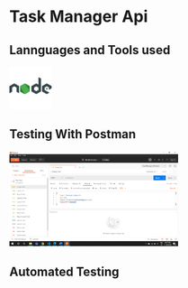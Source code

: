 <h1>Task Manager Api</h1>
<h2>Lannguages and Tools used</h2>
<img src="Images/nodejs.png" style="width: 75px;">
<h2>Testing With Postman</h2>
<img src="Images/Screenshot (28).png" style="width: 300px;">
<h2>Automated Testing</h2>
